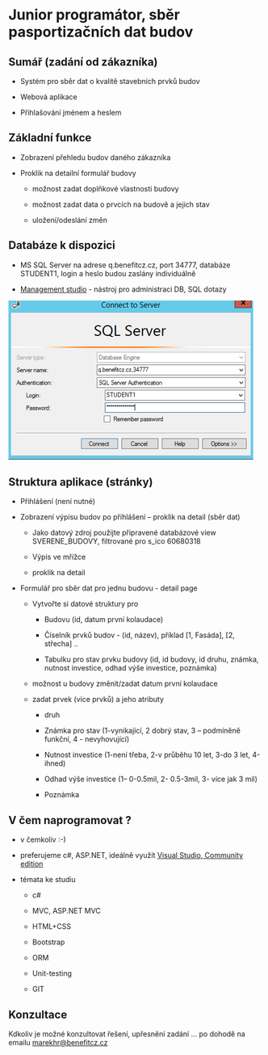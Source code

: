 # Junior programátor, sběr pasportizačních dat budov

## Sumář (zadání od zákazníka)

* Systém pro sběr dat o kvalitě stavebních prvků budov

* Webová aplikace

* Přihlašování jménem a heslem 

## Základní funkce

* Zobrazení přehledu budov daného zákazníka

* Proklik na detailní formulář budovy
  
  * možnost zadat doplňkové vlastnosti budovy
  
  * možnost zadat data o prvcích na budově a jejich stav
  
  * uložení/odeslání změn

## Databáze k dispozici

* MS SQL Server na adrese q.benefitcz.cz, port 34777, databáze STUDENT1, login a heslo budou zaslány individuálně

* [Management studio](https://go.microsoft.com/fwlink/?linkid=849819) - nástroj pro administraci DB, SQL dotazy

![SMS login](images/StudentSMSLogin.png)

## Struktura aplikace (stránky)

* Přihlášení (není nutné)

* Zobrazení výpisu budov po přihlášení – proklik na detail (sběr dat)
  
  * Jako datový zdroj použijte připravené databázové view SVERENE_BUDOVY, filtrované pro s_ico 60680318
  
  * Výpis ve mřížce
  
  * proklik na detail

* Formulář pro sběr dat pro jednu budovu - detail page
  
  * Vytvořte si datové struktury pro
    
    * Budovu (id, datum první kolaudace)
    
    * Číselník prvků budov - (id, název), příklad [1, Fasáda], [2, střecha] ..
    
    * Tabulku pro stav prvku budovy (id, id budovy, id druhu, známka, nutnost investice, odhad výše investice, poznámka)
  
  * možnost u budovy změnit/zadat  datum první kolaudace
  
  * zadat prvek (více prvků) a jeho atributy
    
    * druh
    
    * Známka pro stav (1-vynikající,
      2 dobrý stav, 3 – podmíněně funkční, 4 - nevyhovující)
    
    * Nutnost investice (1-není třeba, 2-v průběhu 10 let,
      3-do 3 let, 4-ihned)
    
    * Odhad výše investice (1– 0-0.5mil, 2- 0.5-3mil, 3- více jak 3 mil)
    
    * Poznámka

## V čem naprogramovat ?

* v čemkoliv :-)

* preferujeme c#, ASP.NET, ideálně využít [Visual Studio, Community edition](https://www.visualstudio.com/cs/downloads/?rr=https%3A%2F%2Fwww.google.cz%2F)

* témata ke studiu
  
  * c#
  
  * MVC, ASP.NET MVC
  
  * HTML+CSS
  
  * Bootstrap
  
  * ORM
  
  * Unit-testing
  
  * GIT

## Konzultace

Kdkoliv je možné konzultovat řešení, upřesnění zadání ... po dohodě na emailu [marekhr@benefitcz.cz](mailto:marekhr@benefitcz.cz)
